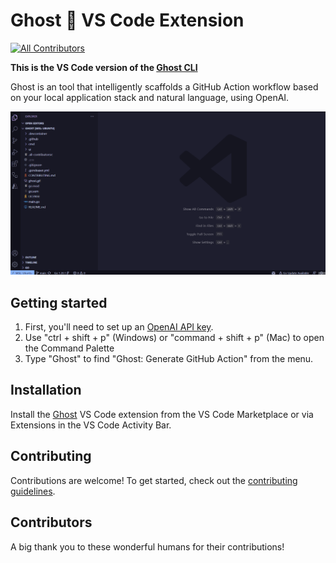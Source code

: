 # Ghost 👻 VS Code Extension 
[![All Contributors](https://img.shields.io/github/all-contributors/savannahostrowski/ghost-vscode?color=bd93f9&style=flat-square)](#contributors)

**This is the VS Code version of the [Ghost CLI](https://github.com/savannahostrowski/ghost)**

Ghost is an tool that intelligently scaffolds a GitHub Action workflow based on your local application stack and natural language, using OpenAI.

![A screenshot of the Ghost UX flow](images/ghost-vscode.gif)

## Getting started
1. First, you'll need to set up an [OpenAI API key](https://platform.openai.com/account/api-keys).
2. Use "ctrl + shift + p" (Windows) or "command + shift + p" (Mac) to open the Command Palette
3. Type "Ghost" to find "Ghost: Generate GitHub Action" from the menu.

## Installation
Install the [Ghost](https://marketplace.visualstudio.com/items?itemName=SavannahOstrowski.ghost-ai) VS Code extension from the VS Code Marketplace or via Extensions in the VS Code Activity Bar.

## Contributing
Contributions are welcome! To get started, check out the [contributing guidelines](CONTRIBUTING.md).

## Contributors
A big thank you to these wonderful humans for their contributions!

<!-- ALL-CONTRIBUTORS-LIST:START - Do not remove or modify this section -->
<!-- prettier-ignore-start -->
<!-- markdownlint-disable -->


<!-- markdownlint-restore -->
<!-- prettier-ignore-end -->

<!-- ALL-CONTRIBUTORS-LIST:END -->